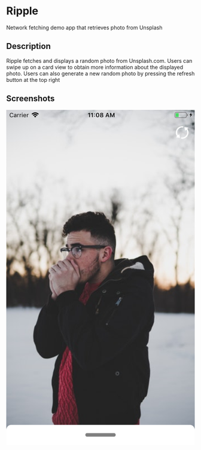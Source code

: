 # Ripple
Network fetching demo app that retrieves photo from Unsplash

## Description
Ripple fetches and displays a random photo from Unsplash.com. Users can swipe up on a card view to obtain more information about the displayed photo.
Users can also generate a new random photo by pressing the refresh button at the top right

## Screenshots


![](https://github.com/dumlaoj/Ripple/blob/master/Ripple%20Screenshots/Ripple-Screenshot1.png)
